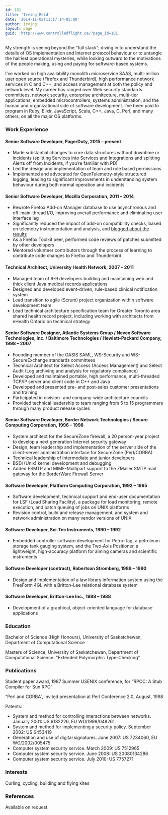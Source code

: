 ```yaml
---
id: 181
title: 'Irving Reid'
date: '2014-11-08T11:17:14-05:00'
author: irving
layout: page
guid: 'http://www.controlledflight.ca/?page_id=181'
---
```


My strength is seeing beyond the “full stack”; diving in to understand the details of OS implementation and Internet protocol behaviour or to untangle the hairiest operational mysteries, while looking outward to the motivations of the people making, using and paying for software-based systems.

I’ve worked on high availability monolith+microservice SAAS, multi-million user open source (Firefox and Thunderbird), high performance network services in C and C++, and access management at both the policy and network level. My career has ranged over Web security standards committees, network security, enterprise architecture, multi-tier applications, embedded microcontrollers, systems administration, and the human and organizational side of software development. I’ve been paid to program in Ruby, Elixir, JavaScript, Scala, C++, Java, C, Perl, and many others, on all the major OS platforms.

### Work Experience

#### Senior Software Developer, PagerDuty, 2015 – present

- Made substantial changes to core data structures without downtime or incidents (splitting Services into Services and Integrations and splitting Alerts off from Incidents, if you’re familiar with PD)
- Led the design and implementation of team and role based permissions
- Implemented and advocated for OpenTelemetry-style structured logging, leading to significant improvements in understanding system behaviour during both normal operation and incidents

#### Senior Software Developer, Mozilla Corporation, 2011 – 2014

- Rewrote Firefox Add-on Manager database to use asynchronous and off-main-thread I/O, improving overall performance and eliminating user interface lag
- Significantly reduced the impact of add-on compatibility checks, based on telemetry instrumentation and analysis, and [blogged about the results](https://www.controlledflight.ca/2014/08/08/telemetry-results-for-add-on-compatibility-check/)
- As a Firefox Toolkit peer, performed code reviews of patches submitted by other developers
- Mentored volunteer contributors through the process of learning to contribute code changes to Firefox and Thunderbird

#### Technical Architect, University Health Network, 2007 – 2011

- Managed team of 6-9 developers building and maintaining web and thick client Java medical records applications
- Designed and developed event-driven, rule-based clinical notification system
- Lead transition to agile (Scrum) project organization within software development team
- Lead technical architecture specification team for Greater Toronto area shared health record project, including working with architects from eHealth Ontario on technical strategy

#### Senior Software Designer, Atlantic Systems Group / Nevex Software Technologies, Inc. / Baltimore Technologies / Hewlett-Packard Company, 1998 – 2007

- Founding member of the OASIS SAML, WS-Security and WS-SecureExchange standards committees
- Technical Architect for Select Access (Access Management) and Select Audit (Log archiving and analysis for regulatory compliance)
- Developed and maintained portable, high performance, multi-threaded TCP/IP server and client code in C++ and Java
- Developed and presented pre- and post-sales customer presentations and training
- Participated in division- and company-wide architecture councils
- Provided technical leadership to team ranging from 5 to 15 programmers through many product release cycles

#### Senior Software Developer, Border Network Technologies / Secure Computing Corporation, 1996 – 1998

- System architect for the SecureZone firewall, a 20 person-year project to develop a next generation Internet security gateway
- Design, team leadership and implementation of the server side of the client-server administration interface for SecureZone (Perl/CORBA)
- Technical leadership of intermediate and junior developers
- BSDi (Unix) kernel development and debugging
- Added ESMTP and MIME-Multipart support to the ZMailer SMTP mail gateway for the BorderWare Firewall Server

#### Software Developer, Platform Computing Corporation, 1992 – 1995

- Software development, technical support and end-user documentation for LSF (Load Sharing Facility), a package for load monitoring, remote execution, and batch queuing of jobs on UNIX platforms
- Revision control, build and release management, and system and network administration on many vendor versions of UNIX

#### Software Developer, Sci-Tec Instruments, 1990 – 1992

- Embedded controller software development for Petro-Tag, a petroleum storage tank gauging system, and the Two-Axis Positioner, a lightweight, high-accuracy platform for aiming cameras and scientific instruments

#### Software Developer (contract), Robertson Stromberg, 1989 – 1990

- Design and implementation of a law library information system using the FreeForm 4GL with a Britton-Lee relational database system

#### Software Developer, Britton-Lee Inc., 1988 – 1988

- Development of a graphical, object-oriented language for database applications

### Education

Bachelor of Science (High Honours), University of Saskatchewan, Department of Computational Science

Masters of Science, University of Saskatchewan, Department of Computational Science: “Extended Polymorphic Type-Checking”

### Publications

Student paper award, 1987 Summer USENIX conference, for “RPCC: A Stub Compiler for Sun RPC”

“Perl and CORBA”, invited presentation at Perl Conference 2.0, August, 1998

Patents:

- System and method for controlling interactions between networks. January 2001: US 6182226, EU WO/1999/048261
- System and method for implementing a security policy. September 2002: US 6453419
- Generation and use of digital signatures. June 2007: US 7234060, EU WO/2002/005475
- Computer system security service. March 2009: US 7512965
- Computer system security service. June 2008: US 20080134286
- Computer system security service. July 2010: US 7757271

### Interests

Curling, cycling, building and flying kites

### References

Available on request.